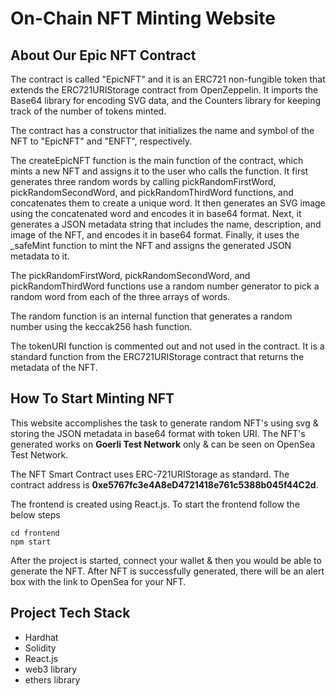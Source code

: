 # On-Chain NFT Minting Website

## About Our Epic NFT Contract

The contract is called "EpicNFT" and it is an ERC721 non-fungible token that extends the ERC721URIStorage contract from OpenZeppelin. It imports the Base64 library for encoding SVG data, and the Counters library for keeping track of the number of tokens minted.

The contract has a constructor that initializes the name and symbol of the NFT to "EpicNFT" and "ENFT", respectively.

The createEpicNFT function is the main function of the contract, which mints a new NFT and assigns it to the user who calls the function. It first generates three random words by calling pickRandomFirstWord, pickRandomSecondWord, and pickRandomThirdWord functions, and concatenates them to create a unique word. It then generates an SVG image using the concatenated word and encodes it in base64 format. Next, it generates a JSON metadata string that includes the name, description, and image of the NFT, and encodes it in base64 format. Finally, it uses the _safeMint function to mint the NFT and assigns the generated JSON metadata to it.

The pickRandomFirstWord, pickRandomSecondWord, and pickRandomThirdWord functions use a random number generator to pick a random word from each of the three arrays of words.

The random function is an internal function that generates a random number using the keccak256 hash function.

The tokenURI function is commented out and not used in the contract. It is a standard function from the ERC721URIStorage contract that returns the metadata of the NFT.


## How To Start Minting NFT

This website accomplishes the task to generate random NFT's using svg & storing the JSON metadata in base64 format with token URI. The NFT's generated works on **Goerli Test Network** only & can be seen on OpenSea Test Network.

The NFT Smart Contract uses ERC-721URIStorage as standard. The contract address is **0xe5767fc3e4A8eD4721418e761c5388b045f44C2d**.

The frontend is created using React.js. To start the frontend follow the below steps

```
cd frontend
npm start
```

After the project is started, connect your wallet & then you would be able to generate the NFT. After NFT is successfully generated, there will be an alert box with the link to OpenSea for your NFT.

## Project Tech Stack
- Hardhat
- Solidity
- React.js
- web3 library
- ethers library